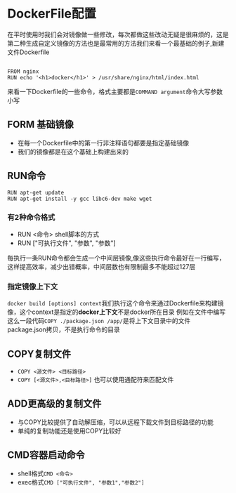# DockerFile配置

在平时使用时我们会对镜像做一些修改，每次都做这些改动无疑是很麻烦的，这是第二种生成自定义镜像的方法也是最常用的方法我们来看一个最基础的例子,新建文件Dockerfile

```

FROM nginx
RUN echo '<h1>docker</h1>' > /usr/share/nginx/html/index.html
```
来看一下Dockerfile的一些命令，格式主要都是`COMMAND argument`命令大写参数小写

## FORM 基础镜像

- 在每一个Dockerfile中的第一行非注释语句都要是指定基础镜像
- 我们的镜像都是在这个基础上构建出来的

## RUN命令

```
RUN apt-get update
RUN apt-get install -y gcc libc6-dev make wget
```

### 有2种命令格式

- RUN <命令> shell脚本的方式
- RUN ["可执行文件", "参数", "参数"]

每执行一条RUN命令都会生成一个中间层镜像,像这些执行命令最好在一行编写，这样提高效率，减少出错概率，中间层数也有限制最多不能超过127层

### 指定镜像上下文

`docker build [options] context`我们执行这个命令来通过Dockerfile来构建镜像，这个context是指定的**docker上下文**不是docker所在目录
例如在文件中编写这么一段代码`COPY ./package.json /app/`是将上下文目录中的文件package.json拷贝，不是执行命令的目录

## COPY复制文件

- `COPY <源文件> <目标路径>`
- `COPY [<源文件>,<目标路径>]`
也可以使用通配符来匹配文件

## ADD更高级的复制文件

- 与COPY比较提供了自动解压缩，可以从远程下载文件到目标路径的功能
- 单纯的复制功能还是使用COPY比较好

## CMD容器启动命令

- shell格式`CMD <命令>`
- exec格式`CMD ["可执行文件", "参数1","参数2"]`
